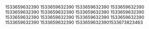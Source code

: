 1533659632390
1533659632390
1533659632390
1533659632390
1533659632390
1533659632390
1533659632390
1533659632390
1533659632390
1533659632390
1533659632390
1533659632390
1533659632390
1533659632390
15336596323901533673823463